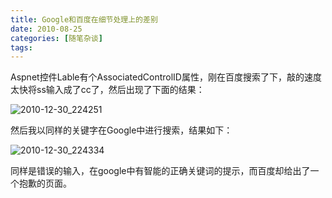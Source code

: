 ```yaml
---
title: Google和百度在细节处理上的差别
date: 2010-08-25
categories: [随笔杂谈]
tags:
---
```


Aspnet控件Lable有个AssociatedControlID属性，刚在百度搜索了下，敲的速度太快将ss输入成了cc了，然后出现了下面的结果：

![2010-12-30_224251](http://oec2003.qiniudn.com/2010-12-30_224251.gif)

然后我以同样的关键字在Google中进行搜索，结果如下：

![2010-12-30_224334](http://oec2003.qiniudn.com/2010-12-30_224334.gif)

同样是错误的输入，在google中有智能的正确关键词的提示，而百度却给出了一个抱歉的页面。


